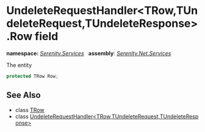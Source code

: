 # UndeleteRequestHandler&lt;TRow,TUndeleteRequest,TUndeleteResponse&gt;.Row field
**namespace:** *[Serenity.Services](../../README.md#serenity.services-namespace)*   **assembly**: *[Serenity.Net.Services](../../README.md)*

The entity

```csharp
protected TRow Row;
```

## See Also

* class [TRow](../Serenity.Net.Services/../UndeleteRequestHandler-3.TRow.md)
* class [UndeleteRequestHandler&lt;TRow,TUndeleteRequest,TUndeleteResponse&gt;](../UndeleteRequestHandler-3.md)
